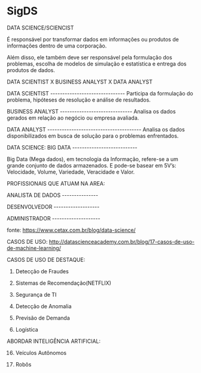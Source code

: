 # SigDS



DATA SCIENCE/SCIENCIST

É responsável por transformar dados em informações ou produtos de informações dentro de uma corporação.

Além disso, ele também deve ser responsável pela formulação dos problemas, escolha de modelos de simulação e estatística e entrega dos produtos de dados.



DATA SCIENTIST X BUSINESS ANALYST X DATA ANALYST

  DATA SCIENTIST -------------------------------
  Participa da formulação do problema, hipóteses de resolução e análise de resultados.

  BUSINESS ANALYST ------------------------------
  Analisa os dados gerados em relação ao negócio ou empresa avaliada.

  DATA ANALYST ---------------------------------------
  Analisa os dados disponibilizados em busca de solução para o problemas enfrentados.
 
DATA SCIENCE: BIG DATA ---------------------------
 
Big Data (Mega dados), em tecnologia da Informação, refere-se a um grande conjunto de dados armazenados. E pode-se basear em 5V’s: Velocidade, Volume, Variedade, Veracidade e Valor.

PROFISSIONAIS QUE ATUAM NA AREA:
  
  ANALISTA DE DADOS ---------------
  
  DESENVOLVEDOR -------------------
  
  ADMINISTRADOR --------------------
  
fonte: https://www.cetax.com.br/blog/data-science/
  
CASOS DE USO: http://datascienceacademy.com.br/blog/17-casos-de-uso-de-machine-learning/

  CASOS DE USO DE DESTAQUE:
  
  1. Detecção de Fraudes 
  
  2. Sistemas de Recomendação(NETFLIX)
  
  8. Segurança de TI
  
  11. Detecção de Anomalia
  
  12. Previsão de Demanda
  
  13. Logística
  
  ABORDAR INTELIGÊNCIA ARTIFICIAL:
  
  16. Veículos Autônomos
  
  17. Robôs
  
  




